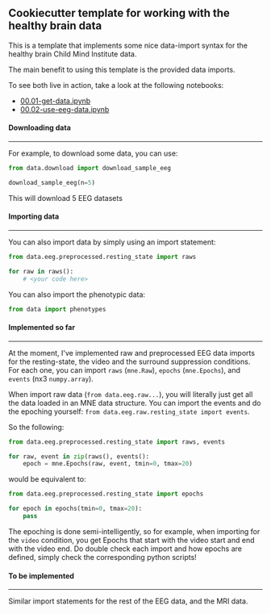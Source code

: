 ## Cookiecutter template for working with the healthy brain data

This is a template that implements some nice data-import syntax for the healthy brain Child Mind Institute data.

The main benefit to using this template is the provided data imports.

To see both live in action, take a look at the following notebooks:

- [00.01-get-data.ipynb]({{cookiecutter.project_slug}}/00.01-get-data.ipynb)
- [00.02-use-eeg-data.ipynb]({{cookiecutter.project_slug}}/00.02-use-eeg-data.ipynb)


#### Downloading data
---

For example, to download some data, you can use:

```python
from data.download import download_sample_eeg

download_sample_eeg(n=5)
```

This will download 5 EEG  datasets

#### Importing data
---

You can also import data by simply using an import statement:

```python
from data.eeg.preprocessed.resting_state import raws

for raw in raws():
    # <your code here>
```

You can also import the phenotypic data:
```python
from data import phenotypes
```

#### Implemented so far
---

At the moment, I've implemented raw and preprocessed EEG data imports for the resting-state, the video and the surround suppression conditions. For each one, you can import `raws` (`mne.Raw`), `epochs` (`mne.Epochs`), and `events` (nx3 `numpy.array`).

When import raw data (`from data.eeg.raw...`), you will literally just get all the data loaded in an MNE data structure. You can import the events and do the epoching yourself: `from data.eeg.raw.resting_state import events`.

So the following:

```python
from data.eeg.preprocessed.resting_state import raws, events

for raw, event in zip(raws(), events():
    epoch = mne.Epochs(raw, event, tmin=0, tmax=20)
```

would be equivalent to:

```python
from data.eeg.preprocessed.resting_state import epochs

for epoch in epochs(tmin=0, tmax=20):
    pass
```

The epoching is done semi-intelligently, so for example, when importing for the `video` condition, you get Epochs that start with the video start and end with the video end. Do double check each import and how epochs are defined, simply check the corresponding python scripts!

#### To be implemented
---

Similar import statements for the rest of the EEG data, and the MRI data.

